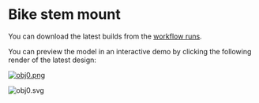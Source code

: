 # Bike stem mount

You can download the latest builds from the [workflow runs](https://yeicor-3d.github.io/bike-stem-mount/actions/workflows/main.yml).

You can preview the model in an interactive demo by clicking the following render of the latest design:

[![obj0.png](https://yeicor-3d.github.io/bike-stem-mount/models/main/bike-stem-mount.png)](https://yeicor-3d.github.io/bike-stem-mount/)

![obj0.svg](https://yeicor-3d.github.io/bike-stem-mount/models/main/bike-stem-mount.svg)
